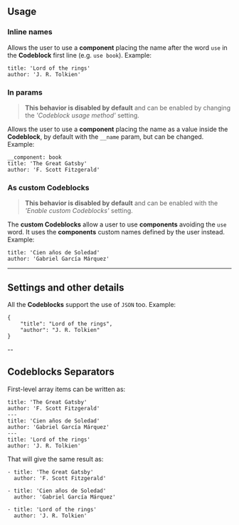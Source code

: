 ## Usage

### Inline names

Allows the user to use a **component** placing the name after the word `use` in the **Codeblock** first line (e.g. `use book`). Example:

```use book
title: 'Lord of the rings'
author: 'J. R. Tolkien'
```

### In params

> **This behavior is disabled by default** and can be enabled by changing the _'Codeblock usage method'_ setting.

Allows the user to use a **component** placing the name as a value inside the **Codeblock**, by default with the `__name` param, but can be changed. Example:

```use
__component: book
title: 'The Great Gatsby'
author: 'F. Scott Fitzgerald'
```

### As custom Codeblocks

> **This behavior is disabled by default** and can be enabled with the _'Enable custom Codeblocks'_ setting.

The **custom Codeblocks** allow a user to use **components** avoiding the `use` word.
It uses the **components** custom names defined by the user instead. Example:

```book
title: 'Cien años de Soledad'
author: 'Gabriel García Márquez'
```

---

## Settings and other details

All the **Codeblocks** support the use of `JSON` too. Example:

```book
{
	"title": "Lord of the rings",
	"author": "J. R. Tolkien"
}
```

--

## Codeblocks Separators

First-level array items can be written as:

```use book
title: 'The Great Gatsby'
author: 'F. Scott Fitzgerald'
---
title: 'Cien años de Soledad'
author: 'Gabriel García Márquez'
---
title: 'Lord of the rings'
author: 'J. R. Tolkien'
```

That will give the same result as:

```use book
- title: 'The Great Gatsby'
  author: 'F. Scott Fitzgerald'

- title: 'Cien años de Soledad'
  author: 'Gabriel García Márquez'

- title: 'Lord of the rings'
  author: 'J. R. Tolkien'
```
